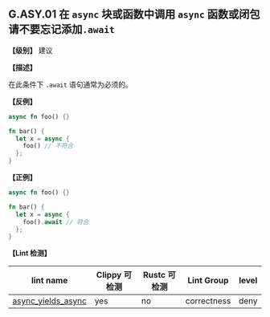 ## G.ASY.01 在 `async` 块或函数中调用 `async` 函数或闭包请不要忘记添加`.await`

**【级别】** 建议

**【描述】**

在此条件下 `.await` 语句通常为必须的。

**【反例】**

```rust
async fn foo() {}

fn bar() {
  let x = async {
    foo() // 不符合
  };
}
```

**【正例】**

```rust
async fn foo() {}

fn bar() {
  let x = async {
    foo().await // 符合
  };
}
```


**【Lint 检测】**

| lint name                                                    | Clippy 可检测 | Rustc 可检测 | Lint Group  | level |
| ------------------------------------------------------------ | ------------- | ------------ | ----------- | ----- |
| [async_yields_async](https://rust-lang.github.io/rust-clippy/master/#async_yields_async) | yes           | no           | correctness | deny  |
